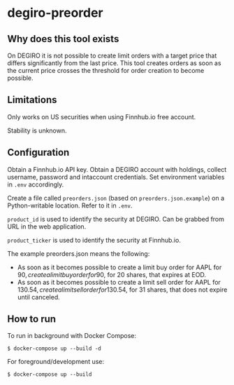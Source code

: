 # degiro-preorder

## Why does this tool exists
On DEGIRO it is not possible to create limit orders with a target price that differs significantly from the last price. This tool creates orders as soon as the current price crosses the threshold for order creation to become possible.

## Limitations
Only works on US securities when using Finnhub.io free account.

Stability is unknown.

## Configuration
Obtain a Finnhub.io API key. Obtain a DEGIRO account with holdings, collect username, password and intaccount credentials. Set environment variables in `.env` accordingly.

Create a file called `preorders.json` (based on `preorders.json.example`) on a Python-writable location. Refer to it in `.env`.

`product_id` is used to identify the security at DEGIRO. Can be grabbed from URL in the web application.

`product_ticker` is used to identify the security at Finnhub.io.

The example preorders.json means the following:

- As soon as it becomes possible to create a limit buy order for AAPL for 90$, create a limit buy order for 90$, for 20 shares, that expires at EOD.
- As soon as it becomes possible to create a limit sell order for AAPL for 130.54$, create a limit sell order for 130.54$, for 31 shares, that does not expire until canceled.

## How to run
To run in background with Docker Compose:

```
$ docker-compose up --build -d
```

For foreground/development use:

```
$ docker-compose up --build
```